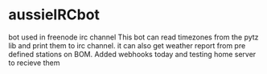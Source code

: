 # aussieIRCbot
bot used in freenode irc channel
This bot can read timezones from the pytz lib and print them to irc channel.
it can also get weather report from pre defined stations on BOM.
Added webhooks today and testing home server to recieve them
